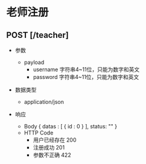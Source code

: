 # 老师注册

## POST [/teacher]

+ 参数
  + payload
    + username 字符串4~11位，只能为数字和英文
    + password 字符串4~11位，只能为数字和英文

+ 数据类型
  + application/json

+ 响应
  + Body
        {
          datas : [
            {
              id : 0
            }
          ],
          status: ""
        }
  + HTTP Code
    + 用户已经存在 200
    + 注册成功 201
    + 参数不正确 422
